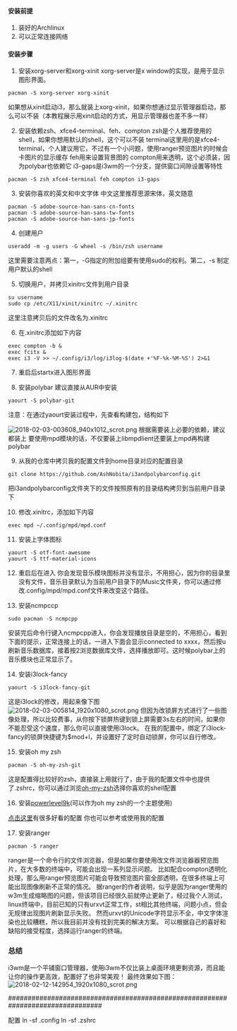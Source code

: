 #### 安装前提
1. 装好的Archlinux
2. 可以正常连接网络
#### 安装步骤
1. 安装xorg-server和xorg-xinit
xorg-server是x window的实现，是用于显示图形界面。
```
pacman -S xorg-server xorg-xinit
```
如果想从xinit启动i3，那么就装上xorg-xinit，如果你想通过显示管理器启动，那么可以不装（本教程展示用xinit启动的方式，用显示管理器也差不多一样）

2. 安装依赖zsh、xfce4-terminal、feh、compton
zsh是个人推荐使用的shell，如果你想用默认的shell，这个可以不装
terminal这里用的是xfce4-terminal，个人建议用它，不过有一个小问题，使用ranger预览图片的时候会卡图片的显示缓存
feh用来设置背景图的
compton用来透明，这个必须装，因为polybar也依赖它
i3-gaps是i3wm的一个分支，提供窗口间隙设置等特性
```
pacman -S zsh xfce4-terminal feh compton i3-gaps
```

3. 安装你喜欢的英文和中文字体
中文这里推荐思源宋体，英文随意
```
pacman -S adobe-source-han-sans-cn-fonts
pacman -S adobe-source-han-sans-tw-fonts
pacman -S adobe-source-han-sans-jp-fonts
```

4. 创建用户
```
useradd -m -g users -G wheel -s /bin/zsh username
```
这里需要注意两点：第一，-G指定的附加组要有使用sudo的权利。第二，-s 制定用户默认的shell

5. 切换用户，并拷贝xinitrc文件到用户目录
```
su username
sudo cp /etc/X11/xinit/xinitrc ~/.xinitrc
```
这里注意拷贝后的文件改名为.xinitrc

6. 在.xinitrc添加如下内容
```
exec compton -b &
exec fcitx &                                     
exec i3 -V >> ~/.config/i3/log/i3log-$(date +'%F-%k-%M-%S') 2>&1
```
7. 重启后startx进入图形界面

8. 安装polybar
建议直接从AUR中安装
```
yaourt -S polybar-git
```
注意：在通过yaourt安装过程中，先查看构建包，结构如下

![2018-02-03-003608_940x1012_scrot.png](http://upload-images.jianshu.io/upload_images/6948320-f1e73bc059f71723.png?imageMogr2/auto-orient/strip%7CimageView2/2/w/1240)
根据需要装上必要的依赖，建议都装上
要使用mpd模块的话，不仅要装上libmpdlient还要装上mpd再构建polybar

9. 从我的仓库中拷贝我的配置文件到home目录对应的配置目录
```
git clone https://github.com/AshNobita/i3andpolybarconfig.git
```
把i3andpolybarconfig文件夹下的文件按照原有的目录结构拷贝到当前用户目录下

10. 修改.xinitrc，添加如下内容
```
exec mpd ~/.config/mpd/mpd.conf 
```
11. 安装上字体图标
```
yaourt -S otf-font-awesome
yaourt -S ttf-material-icons 
```

12. 重启后在进入
你会发现音乐模块图标并没有显示，不用担心，因为你的目录里没有文件，音乐目录默认为当前用户目录下的Music文件夹，你可以通过修改.config/mpd/mpd.conf文件来改变这个路径。

13. 安装ncmpccp
```
sudo pacman -S ncmpcpp
```
安装完后命令行键入ncmpcpp进入，你会发现播放目录是空的，不用担心，看到下面的提示，正常连接上的话，一进入下面会显示connected to xxxx，然后按u刷新音乐数据库，接着按2浏览数据库文件，选择播放即可。这时候polybar上的音乐模块也正常显示了。

14. 安装i3lock-fancy
```
yaourt -S i3lock-fancy-git
```
这是i3lock的修改，用起来像下图
![2018-02-03-005814_1920x1080_scrot.png](http://upload-images.jianshu.io/upload_images/6948320-9b1bd51e148c8f2a.png?imageMogr2/auto-orient/strip%7CimageView2/2/w/1240)
但因为改锁屏方式进行了一些图像处理，所以比较费事，从你按下锁屏热键到锁上屏需要3s左右的时间，如果你不能忍受这个速度，那么你可以直接使用i3lock。
在我的配置中，绑定了i3lock-fancy的锁屏快捷键为$mod+l，并设置好了定时自动锁屏，你可以自行修改。

15. 安装oh my zsh
```
pacman -S oh-my-zsh-git
```
这是配置得比较好的zsh，直接装上用就行了，由于我的配置文件中也提供了.zshrc，你可以通过浏览[oh-my-zsh](https://github.com/robbyrussell/oh-my-zsh)选择你喜欢的shell配置

16. 安装[powerlevel9k](https://github.com/bhilburn/powerlevel9k)(可以作为oh my zsh的一个主题使用)

[点击这里](https://github.com/bhilburn/powerlevel9k/wiki/Show-Off-Your-Config)有很多好看的配置
你也可以参考或使用我的配置

17. 安装ranger
```
pacman -S ranger
```
ranger是一个命令行的文件浏览器，但是如果你要使用改文件浏览器器预览图片，在大多数的终端中，可能会出现一系列显示问题。
比如配合compton透明化处理，那么用ranger预览图片可能会导致预览图片窗全部透明，在很多终端上可能出现图像刷新不正常的情况。
据ranger的作者说明，似乎是因为ranger使用的w3m生成缩略图的问题，但该项目已经很久前就停止更新了，经过我个人测试，linux终端中，目前已知的只有urxvt正常工作，st相比其他终端，问题小点，但会无规律出现图片刷新显示失败。
然而urxvt的Unicode字符显示不全，中文字体渲染也比较糟糕，所以我目前并没有找到完美的解决方案。
可以根据自己的喜好和缺陷的接受程度，选择运行ranger的终端。

### 总结
i3wm是一个平铺窗口管理器，使用i3wm不仅比装上桌面环境更剩资源，而且能让你的操作更高效，配置好了也非常美观！
最终效果如下图：
![2018-02-12-142954_1920x1080_scrot.png](http://upload-images.jianshu.io/upload_images/6948320-ddad3c54b597ccd2.png?imageMogr2/auto-orient/strip%7CimageView2/2/w/1240)




################################################################################


配置
ln -sf .config
ln -sf .zshrc

